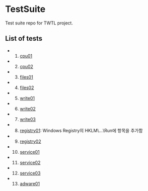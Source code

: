 # TestSuite

Test suite repo for TWTL project.

## List of tests

* 001. [cpu01](/001-cpu01)
* 002. [cpu02](/002-cpu02)
* 003. [files01](/003-files01)
* 004. [files02](/004-files02)
* 005. [write01](/005-write01)
* 006. [write02](/006-write02)
* 007. [write03](/007-write03)
* 008. [registry01](/008-registry01): Windows Registry의 HKLM\\...\\Run에 항목을 추가함
* 009. [registry02](/009-registry02)
* 010. [service01](/010-service01)
* 011. [service02](/011-service02)
* 012. [service03](/012-service03)
* 013. [adware01](/013-adware01)
